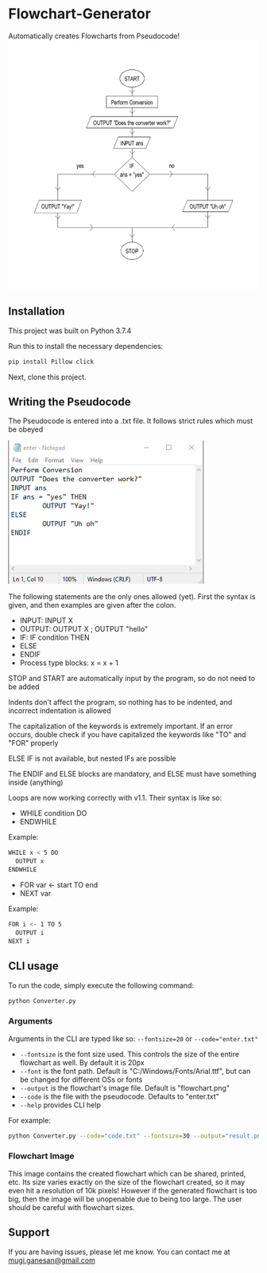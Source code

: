 # Flowchart-Generator
Automatically creates Flowcharts from Pseudocode!
<img src="flowchart.png" alt="alt text" width="629" height="500">
## Installation

This project was built on Python 3.7.4

Run this to install the necessary dependencies:

```sh 
pip install Pillow click
```

Next, clone this project.

## Writing the Pseudocode

The Pseudocode is entered into a .txt file. It follows strict rules which must be obeyed

<img src="enter.png" alt="alt text">

The following statements are the only ones allowed (yet). First the syntax is given, and then examples are given after the colon.

  - INPUT: INPUT X
  - OUTPUT: OUTPUT X ; OUTPUT "hello"
  - IF: IF condition THEN
  - ELSE
  - ENDIF
  - Process type blocks: x = x + 1
  
STOP and START are automatically input by the program, so do not need to be added

Indents don't affect the program, so nothing has to be indented, and incorrect indentation is allowed

The capitalization of the keywords is extremely important. If an error occurs, double check if you have capitalized the keywords like "TO" and "FOR" properly

ELSE IF is not available, but nested IFs are possible

The ENDIF and ELSE blocks are mandatory, and ELSE must have something inside (anything)

Loops are now working correctly with v1.1. Their syntax is like so:

  - WHILE condition DO
  - ENDWHILE
  
Example:
```sh
WHILE x < 5 DO
  OUTPUT x
ENDWHILE
```
 
  - FOR var <- start TO end
  - NEXT var
  
  Example:
```sh
FOR i <- 1 TO 5
  OUTPUT i
NEXT i
```

## CLI usage

To run the code, simply execute the following command:
```sh
python Converter.py
```

### Arguments
  
  Arguments in the CLI are typed like so: ```--fontsize=20``` or ```--code="enter.txt"```
 
  - ```--fontsize``` is the font size used. This controls the size of the entire flowchart as well. By default it is 20px
  - ```--font``` is the font path. Default is "C:/Windows/Fonts/Arial.ttf", but can be changed for different OSs or fonts
  - ```--output``` is the flowchart's image file. Default is "flowchart.png"
  - ```--code``` is the file with the pseudocode. Defaults to "enter.txt"
  - ```--help``` provides CLI help
  
  For example:
  
  ```sh
  python Converter.py --code="code.txt" --fontsize=30 --output="result.png"
  ```

### Flowchart Image

This image contains the created flowchart which can be shared, printed, etc. Its size varies exactly on the size of the flowchart created, so it may even hit a resolution of 10k pixels! However if the generated flowchart is too big, then the image will be unopenable due to being too large. The user should be careful with flowchart sizes.

## Support

If you are having issues, please let me know. You can contact me at mugi.ganesan@gmail.com

